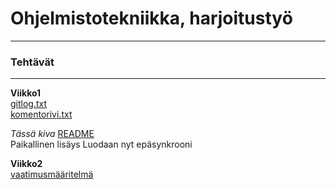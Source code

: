 # Ohjelmistotekniikka, harjoitustyö
----
### Tehtävät
----
**Viikko1** </br>
[gitlog.txt](https://github.com/EternalAzure/ot-harjoitustyo/blob/master/laskarit/viikko1/gitlog.txt) </br>
[komentorivi.txt](https://github.com/EternalAzure/ot-harjoitustyo/blob/master/laskarit/viikko1/komentorivi.txt)


_Tässä kiva_
[README](https://github.com/EternalAzure/RTS-Demo-1.0)
</br>
Paikallinen lisäys
Luodaan nyt epäsynkrooni

**Viikko2** </br>
[vaatimusmääritelmä](/laskarit/viikko2/dokumentaatio/vaatimusmaarittely.md)</br>
